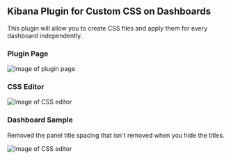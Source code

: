## Kibana Plugin for Custom CSS on Dashboards

This plugin will allow you to create CSS files and apply them for every dashboard independently.

### Plugin Page

![Image of plugin page](https://raw.githubusercontent.com/aaron-nimocks/kibana-custom-css/master/images/pluginpage.png)

### CSS Editor

![Image of CSS editor](https://raw.githubusercontent.com/aaron-nimocks/kibana-custom-css/master/images/pluginedit.png)

### Dashboard Sample

Removed the panel title spacing that isn't removed when you hide the titles.

![Image of CSS editor](https://raw.githubusercontent.com/aaron-nimocks/kibana-custom-css/master/images/sampledashboard.png)